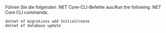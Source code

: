 
<span data-ttu-id="8a7d7-101">Führen Sie die folgenden .NET Core-CLI-Befehle aus:</span><span class="sxs-lookup"><span data-stu-id="8a7d7-101">Run the following .NET Core CLI commands:</span></span>

```dotnetcli
dotnet ef migrations add InitialCreate
dotnet ef database update
```
